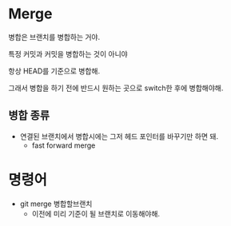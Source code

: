 # Merge

병합은 브랜치를 병합하는 거야.

특정 커밋과 커밋을 병합하는 것이 아니야

항상 HEAD를 기준으로 병합해.

그래서 병합을 하기 전에 반드시 원하는 곳으로 switch한 후에 병합해야해.

## 병합 종류
- 연결된 브랜치에서 병합시에는 그저 헤드 포인터를 바꾸기만 하면 돼.
  - fast forward merge

# 명령어

- git merge 병합할브랜치
  - 이전에 미리 기준이 될 브랜치로 이동해야해.
